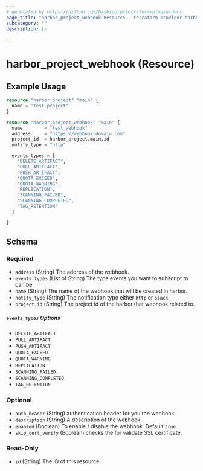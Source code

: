 ```yaml
---
# generated by https://github.com/hashicorp/terraform-plugin-docs
page_title: "harbor_project_webhook Resource - terraform-provider-harbor"
subcategory: ""
description: |-
  
---
```


# harbor_project_webhook (Resource)

<!-- schema generated by tfplugindocs -->

## Example Usage

```terraform
resource "harbor_project" "main" {
  name = "test-project"
}

resource "harbor_project_webhook" "main" {
  name        = "test_webhook"
  address     = "https://webhook.domain.com"
  project_id  = harbor_project.main.id
  notify_type = "http"

  events_types = [
    "DELETE_ARTIFACT",
    "PULL_ARTIFACT",
    "PUSH_ARTIFACT",
    "QUOTA_EXCEED",
    "QUOTA_WARNING",
    "REPLICATION",
    "SCANNING_FAILED",
    "SCANNING_COMPLETED",
    "TAG_RETENTION"
  ]

}
```

## Schema

### Required

- `address` (String) The address of the webhook.
- `events_types` (List of String) The type events you want to subscript to can be 
- `name` (String) The name of the webhook that will be created in harbor.
- `notify_type` (String) The notification type either `http` or `slack`.
- `project_id` (String) The project id of the harbor that webhook related to.

##### `events_types` Options

- `DELETE_ARTIFACT`
- `PULL_ARTIFACT`
- `PUSH_ARTIFACT`
- `QUOTA_EXCEED`
- `QUOTA_WARNING`
- `REPLICATION`
- `SCANNING_FAILED`
- `SCANNING_COMPLETED`
- `TAG_RETENTION`

### Optional

- `auth_header` (String) authentication header for you the webhook.
- `description` (String) A description of the webhook.
- `enabled` (Boolean) To enable / disable the webhook. Default `true`.
- `skip_cert_verify` (Boolean) checks the for validate SSL certificate.

### Read-Only

- `id` (String) The ID of this resource.
